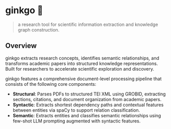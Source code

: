 # ginkgo 🌱

> a research tool for scientific information extraction and knowledge graph construction.

## Overview

ginkgo extracts research concepts, identifies semantic relationships, and transforms academic papers into structured knowledge representations. Built for researchers to accelerate scientific exploration and discovery.

ginkgo features a comprehensive document-level processing pipeline that consists of the following core components:
- **Structural**: Parses PDFs to structured TEI XML using GROBID, extracting sections, citations, and document organization from academic papers.
- **Syntactic**: Extracts shortest dependency paths and contextual features between entities via spaCy to support relation classification.
- **Semantic**: Extracts entities and classifies semantic relationships using few-shot LLM prompting augmented with syntactic features.